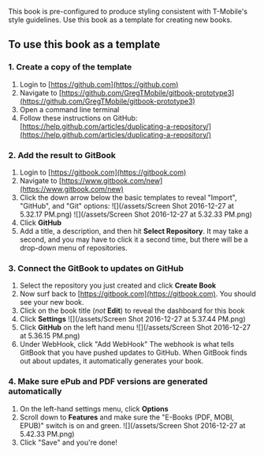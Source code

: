 This book is pre-configured to produce styling consistent with T-Mobile's style guidelines. Use this book as a template for creating new books. 



## To use this book as a template

### 1. Create a copy of the template

1. Login to [https://github.com](https://github.com)
2. Navigate to [https://github.com/GregTMobile/gitbook-prototype3](https://github.com/GregTMobile/gitbook-prototype3)
3. Open a command line terminal
3. Follow these instructions on GitHub: [https://help.github.com/articles/duplicating-a-repository/](https://help.github.com/articles/duplicating-a-repository/)

### 2. Add the result to GitBook

1. Login to [https://gitbook.com](https://gitbook.com)
2. Navigate to [https://www.gitbook.com/new](https://www.gitbook.com/new)
3. Click the down arrow below the basic templates to reveal "Import", "GitHub", and "Git" options: ![](/assets/Screen Shot 2016-12-27 at 5.32.17 PM.png) ![](/assets/Screen Shot 2016-12-27 at 5.32.33 PM.png)
4. Click **GitHub**
5. Add a title, a description, and then hit **Select Repository**. It may take a second, and you may have to click it a second time, but there will be a drop-down menu of repositories. 

### 3. Connect the GitBook to updates on GitHub

1. Select the repository you just created and click **Create Book**
2. Now surf back to [https://gitbook.com](https://gitbook.com). You should see your new book.
3. Click on the book title \(_not_ **Edit**\) to reveal the dashboard for this book
4. Click **Settings** ![](/assets/Screen Shot 2016-12-27 at 5.37.44 PM.png)
5. Click **GitHub** on the left hand menu ![](/assets/Screen Shot 2016-12-27 at 5.36.15 PM.png)
6. Under WebHook, click "Add WebHook"  The webhook is what tells GitBook that you have pushed updates to GitHub. When GitBook finds out about updates, it automatically generates your book.

### 4. Make sure ePub and PDF versions are generated automatically

1. On the left-hand settings menu, click **Options**
2. Scroll down to **Features** and make sure the "E-Books \(PDF, MOBI, EPUB\)" switch is on and green. ![](/assets/Screen Shot 2016-12-27 at 5.42.33 PM.png)
3. Click "Save" and you're done!



